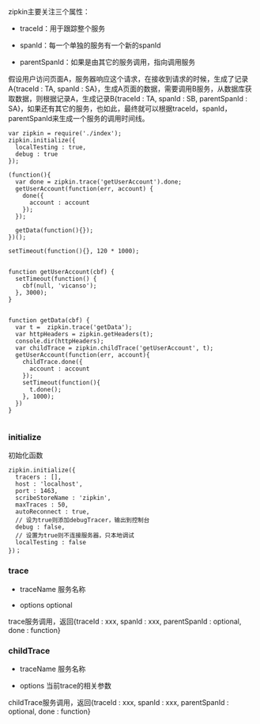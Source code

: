 zipkin主要关注三个属性：

- traceId：用于跟踪整个服务

- spanId：每一个单独的服务有一个新的spanId

- parentSpanId：如果是由其它的服务调用，指向调用服务

假设用户访问页面A，服务器响应这个请求，在接收到请求的时候，生成了记录A{traceId : TA, spanId : SA}，生成A页面的数据，需要调用B服务，从数据库获取数据，则根据记录A，生成记录B{traceId : TA, spanId : SB, parentSpanId : SA}，如果还有其它的服务，也如此，最终就可以根据traceId，spanId，parentSpanId来生成一个服务的调用时间线。


```
var zipkin = require('./index');
zipkin.initialize({
  localTesting : true,
  debug : true
});

(function(){
  var done = zipkin.trace('getUserAccount').done;
  getUserAccount(function(err, account) {
    done({
      account : account
    });
  });

  getData(function(){});
})();

setTimeout(function(){}, 120 * 1000);


function getUserAccount(cbf) {
  setTimeout(function() {
    cbf(null, 'vicanso');
  }, 3000);
}


function getData(cbf) {
  var t =  zipkin.trace('getData');
  var httpHeaders = zipkin.getHeaders(t);
  console.dir(httpHeaders);
  var childTrace = zipkin.childTrace('getUserAccount', t);
  getUserAccount(function(err, account){
    childTrace.done({
      account : account
    });
    setTimeout(function(){
      t.done();
    }, 1000);
  })
}


```


### initialize

初始化函数

```
zipkin.initialize({
  tracers : [],
  host : 'localhost',
  port : 1463,
  scribeStoreName : 'zipkin',
  maxTraces : 50,
  autoReconnect : true,
  // 设为true则添加debugTracer，输出到控制台
  debug : false,
  // 设置为true则不连接服务器，只本地调试
  localTesting : false
})；
```



### trace

- traceName 服务名称

- options optional

trace服务调用，返回{traceId : xxx, spanId : xxx, parentSpanId : optional, done : function}


### childTrace

- traceName 服务名称

- options 当前trace的相关参数

childTrace服务调用，返回{traceId : xxx, spanId : xxx, parentSpanId : optional, done : function}
